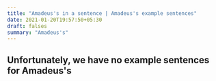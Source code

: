 ```yaml
---
title: "Amadeus's in a sentence | Amadeus's example sentences"
date: 2021-01-20T19:57:50+05:30
draft: falses
summary: "Amadeus's"
---
```

## Unfortunately, we have no example sentences for Amadeus's                 
